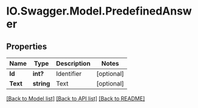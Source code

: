 # IO.Swagger.Model.PredefinedAnswer
## Properties

Name | Type | Description | Notes
------------ | ------------- | ------------- | -------------
**Id** | **int?** | Identifier | [optional] 
**Text** | **string** | Text | [optional] 

[[Back to Model list]](../README.md#documentation-for-models) [[Back to API list]](../README.md#documentation-for-api-endpoints) [[Back to README]](../README.md)

